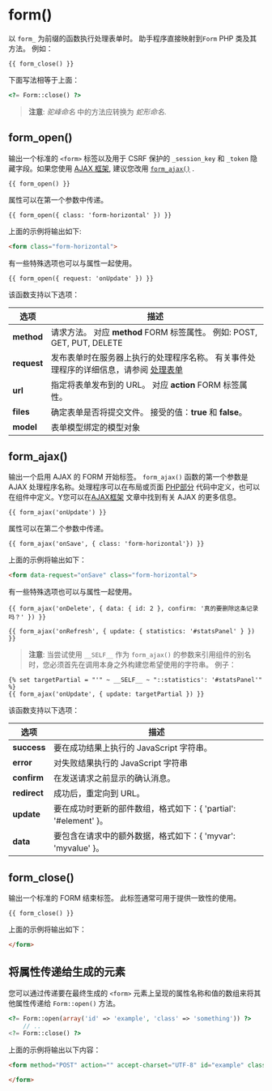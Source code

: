 # form()

以 `form_` 为前缀的函数执行处理表单时。 助手程序直接映射到`Form` PHP 类及其方法。 例如：

```twig
{{ form_close() }}
```

下面写法相等于上面：

```php
<?= Form::close() ?>
```

> **注意**: *驼峰命名* 中的方法应转换为 *蛇形命名*.

## form_open()

输出一个标准的 `<form>` 标签以及用于 CSRF 保护的 `_session_key` 和 `_token` 隐藏字段。如果您使用 [AJAX 框架](../ajax/introduction.md), 建议您改用 [`form_ajax()`](#form_ajax) .

```twig
{{ form_open() }}
```

属性可以在第一个参数中传递。

```twig
{{ form_open({ class: 'form-horizontal' }) }}
```

上面的示例将输出如下:

```html
<form class="form-horizontal">
```

有一些特殊选项也可以与属性一起使用。

```twig
{{ form_open({ request: 'onUpdate' }) }}
```

该函数支持以下选项： 

选项 | 描述
------------- | -------------
**method** | 请求方法。 对应 **method** FORM 标签属性。 例如: POST, GET, PUT, DELETE
**request** | 发布表单时在服务器上执行的处理程序名称。 有关事件处理程序的详细信息，请参阅 [处理表单](../cms/pages.md#handling-forms)
**url** | 指定将表单发布到的 URL。 对应 **action** FORM 标签属性。
**files** | 确定表单是否将提交文件。 接受的值：**true** 和 **false**。
**model** |  表单模型绑定的模型对象

## form_ajax()

输出一个启用 AJAX 的 FORM 开始标签。 `form_ajax()` 函数的第一个参数是 AJAX 处理程序名称。处理程序可以在布局或页面 [PHP部分](../cms/themes.md#php-section) 代码中定义，也可以在组件中定义。Y您可以在[AJAX框架](../ajax/introduction.md) 文章中找到有关 AJAX 的更多信息。

```twig
{{ form_ajax('onUpdate') }}
```

属性可以在第二个参数中传递。

```twig
{{ form_ajax('onSave', { class: 'form-horizontal'}) }}
```

上面的示例将输出如下：

```html
<form data-request="onSave" class="form-horizontal">
```

有一些特殊选项也可以与属性一起使用。 

```twig
{{ form_ajax('onDelete', { data: { id: 2 }, confirm: '真的要删除这条记录吗？' }) }}

{{ form_ajax('onRefresh', { update: { statistics: '#statsPanel' } }) }}
```

> **注意**: 当尝试使用 `__SELF__` 作为 `form_ajax()` 的参数来引用组件的别名时，您必须首先在调用本身之外构建您希望使用的字符串。 例子：

```twig
{% set targetPartial = "'" ~ __SELF__ ~ "::statistics': '#statsPanel'" %}
{{ form_ajax('onUpdate', { update: targetPartial }) }}
```

该函数支持以下选项： 

选项 | 描述
------------- | -------------
**success** | 要在成功结果上执行的 JavaScript 字符串。
**error** | 对失败结果执行的 JavaScript 字符串
**confirm** |  在发送请求之前显示的确认消息。
**redirect** | 成功后，重定向到 URL。
**update** | 要在成功时更新的部件数组，格式如下：{ 'partial': '#element' }。
**data** | 要包含在请求中的额外数据，格式如下：{ 'myvar': 'myvalue' }。

## form_close()

输出一个标准的 FORM 结束标签。 此标签通常可用于提供一致性的使用。 

```twig
{{ form_close() }}
```

上面的示例将输出如下：

```html
</form>
```

## 将属性传递给生成的元素

您可以通过传递要在最终生成的 `<form>` 元素上呈现的属性名称和值的数组来将其他属性传递给 `Form::open()` 方法。

```php
<?= Form::open(array('id' => 'example', 'class' => 'something')) ?>
    // ..
<?= Form::close() ?>
```
上面的示例将输出以下内容：

```html
<form method="POST" action="" accept-charset="UTF-8" id="example" class="something">

</form>
```

